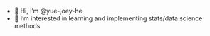 - 👋 Hi, I’m @yue-joey-he
- 👀 I’m interested in learning and implementing stats/data science methods

